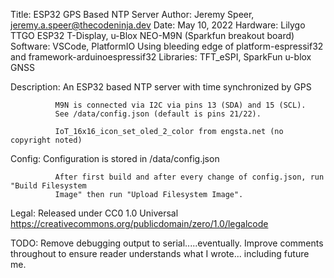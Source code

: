  Title:       ESP32 GPS Based NTP Server
 Author:      Jeremy Speer, jeremy.a.speer@thecodeninja.dev
 Date:        May 10, 2022
 Hardware:    Lilygo TTGO ESP32 T-Display,
              u-Blox NEO-M9N (Sparkfun breakout board)
 Software:    VSCode, PlatformIO
              Using bleeding edge of platform-espressif32 and framework-arduinoespressif32
 Libraries:   TFT_eSPI, SparkFun u-blox GNSS

 Description: An ESP32 based NTP server with time synchronized by GPS

              M9N is connected via I2C via pins 13 (SDA) and 15 (SCL).
              See /data/config.json (default is pins 21/22).

              IoT_16x16_icon_set_oled_2_color from engsta.net (no copyright noted)

 Config:      Configuration is stored in /data/config.json
 
              After first build and after every change of config.json, run "Build Filesystem
              Image" then run "Upload Filesystem Image".

 Legal:       Released under CC0 1.0 Universal
              https://creativecommons.org/publicdomain/zero/1.0/legalcode

 TODO: Remove debugging output to serial.....eventually.
       Improve comments throughout to ensure reader understands what I wrote... including
       future me.
